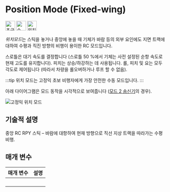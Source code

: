 # Position Mode (Fixed-wing)

[<img src="../../assets/site/difficulty_easy.png" title="초급 난이도 비행" width="30px" />](../getting_started/flight_modes.md#key_difficulty)&nbsp;[<img src="../../assets/site/remote_control.svg" title="수동/원격 제어 필요" width="30px" />](../getting_started/flight_modes.md#key_manual)&nbsp;[<img src="../../assets/site/position_fixed.svg" title="위치 고정 요구(예, GPS)" width="30px" />](../getting_started/flight_modes.md#key_position_fixed)

*위치모드*는 스틱을 놓거나 중앙에 놓을 때 기체가 바람 등의 외부 요인에도 지면 트랙에 대하여 수평과 직진 방향의 비행이 용이한 RC 모드입니다.

스로틀은 대기 속도를 결정합니다 (스로틀 50 %에서 기체는 사전 설정된 순항 속도로 현재 고도를 유지합니다). 피치는 상승/하강하는 데 사용됩니다. 롤, 피치 및 요는 모두 각도로 제어됩니다 (따라서 차량을 롤오버하거나 루프 할 수 없음).

:::tip
위치 모드는 고정익 초보 비행자에게 가장 안전한 수동 모드입니다.
:::

아래 다이어그램은 모드 동작을 시각적으로 보여줍니다 ([모드 2 송신기](../getting_started/rc_transmitter_receiver.md#transmitter_modes)의 경우).

![고정익 위치 모드](../../assets/flight_modes/position_FW.png)


## 기술적 설명

중앙 RC RPY 스틱 – 바람에 대항하여 현재 방향으로 직선 지상 트랙을 따라가는 수평 비행.

## 매개 변수

| 매개 변수  | 설명 |
| ------ | -- |
| &nbsp; |    | 


